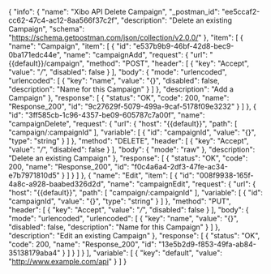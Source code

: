 {
  "info": {
    "name": "Xibo API Delete Campaign",
    "_postman_id": "ee5ccaf2-cc62-47c4-ac12-8aa566f37c2f",
    "description": "Delete an existing Campaign",
    "schema": "https://schema.getpostman.com/json/collection/v2.0.0/"
  },
  "item": [
    {
      "name": "Campaign",
      "item": [
        {
          "id": "e537b9b9-46bf-42d8-bec9-0ba171edc44e",
          "name": "campaignAdd",
          "request": {
            "url": "{{default}}/campaign",
            "method": "POST",
            "header": [
              {
                "key": "Accept",
                "value": "*/*",
                "disabled": false
              }
            ],
            "body": {
              "mode": "urlencoded",
              "urlencoded": [
                {
                  "key": "name",
                  "value": "{}",
                  "disabled": false,
                  "description": "Name for this Campaign"
                }
              ]
            },
            "description": "Add a Campaign"
          },
          "response": [
            {
              "status": "OK",
              "code": 200,
              "name": "Response_200",
              "id": "9c27629f-5079-499a-9caf-5178f09e3232"
            }
          ]
        },
        {
          "id": "3ff585cb-1c96-4357-be09-605787c7a00f",
          "name": "campaignDelete",
          "request": {
            "url": {
              "host": "{{default}}",
              "path": [
                "campaign/:campaignId"
              ],
              "variable": [
                {
                  "id": "campaignId",
                  "value": "{}",
                  "type": "string"
                }
              ]
            },
            "method": "DELETE",
            "header": [
              {
                "key": "Accept",
                "value": "*/*",
                "disabled": false
              }
            ],
            "body": {
              "mode": "raw"
            },
            "description": "Delete an existing Campaign"
          },
          "response": [
            {
              "status": "OK",
              "code": 200,
              "name": "Response_200",
              "id": "f0c4a6a4-2df3-47fe-ac34-e7b7971810d5"
            }
          ]
        }
      ]
    },
    {
      "name": "Edit",
      "item": [
        {
          "id": "008f9938-165f-4a8c-a928-baabed326d2d",
          "name": "campaignEdit",
          "request": {
            "url": {
              "host": "{{default}}",
              "path": [
                "campaign/:campaignId"
              ],
              "variable": [
                {
                  "id": "campaignId",
                  "value": "{}",
                  "type": "string"
                }
              ]
            },
            "method": "PUT",
            "header": [
              {
                "key": "Accept",
                "value": "*/*",
                "disabled": false
              }
            ],
            "body": {
              "mode": "urlencoded",
              "urlencoded": [
                {
                  "key": "name",
                  "value": "{}",
                  "disabled": false,
                  "description": "Name for this Campaign"
                }
              ]
            },
            "description": "Edit an existing Campaign"
          },
          "response": [
            {
              "status": "OK",
              "code": 200,
              "name": "Response_200",
              "id": "13e5b2d9-f853-49fa-ab84-35138179aba4"
            }
          ]
        }
      ]
    }
  ],
  "variable": [
    {
      "key": "default",
      "value": "http://www.example.com/api"
    }
  ]
}